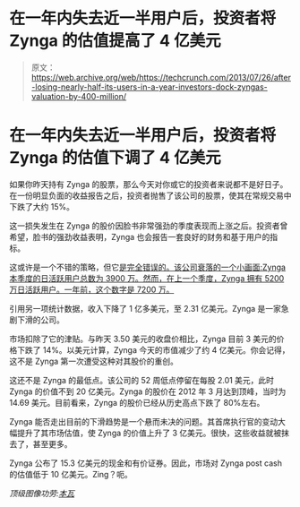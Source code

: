 # 在一年内失去近一半用户后，投资者将 Zynga 的估值提高了 4 亿美元 

> 原文：<https://web.archive.org/web/https://techcrunch.com/2013/07/26/after-losing-nearly-half-its-users-in-a-year-investors-dock-zyngas-valuation-by-400-million/>

# 在一年内失去近一半用户后，投资者将 Zynga 的估值下调了 4 亿美元

如果你昨天持有 Zynga 的股票，那么今天对你或它的投资者来说都不是好日子。在一份明显负面的收益报告之后，投资者抛售了该公司的股票，使其在常规交易中下跌了大约 15%。

这一损失发生在 Zynga 的股价因脸书非常强劲的季度表现而上涨之后。投资者曾希望，脸书的强劲收益表明，Zynga 也会报告一套良好的财务和基于用户的指标。

这或许是一个不错的策略，但它[是完全错误的。该公司衰落的一个小画面:Zynga 本季度的日活跃用户总数为 3900 万。然而，在上一个季度，Zynga 拥有 5200 万日活跃用户。一年前，这个数字是 7200 万。](https://web.archive.org/web/20221004071040/http://allthingsd.com/20130725/zyngas-lackluster-q2-earnings-still-beats-wall-street-expectations/?mod=atd_homepage_carousel)

引用另一项统计数据，收入下降了 1 亿多美元，至 2.31 亿美元。Zynga 是一家急剧下滑的公司。

市场扣除了它的津贴。与昨天 3.50 美元的收盘价相比，Zynga 目前 3 美元的价格下跌了 14%。以美元计算，Zynga 今天的市值减少了约 4 亿美元。你会记得，这不是 Zynga 第一次遭受这种对其股价的重创。

这还不是 Zynga 的最低点。该公司的 52 周低点停留在每股 2.01 美元，此时 Zynga 的价值不到 20 亿美元。Zynga 的股价在 2012 年 3 月达到顶峰，当时为 14.69 美元。目前看来，Zynga 的股价已经从历史高点下跌了 80%左右。

Zynga 能否走出目前的下滑趋势是一个悬而未决的问题。其首席执行官的变动大幅提升了其市场估值，使 Zynga 的价值上升了 3 亿美元。很快，这些收益就被抹去了，甚至更多。

Zynga 公布了 15.3 亿美元的现金和有价证券。因此，市场对 Zynga post cash 的估值低于 10 亿美元。Zing？呃。

*顶级图像功劳:[本瓦](https://web.archive.org/web/20221004071040/http://www.flickr.com/photos/benwatts/)*
